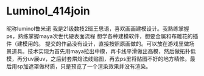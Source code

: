 # Luminol_414join
昵称luminol鲁米诺
我是21级数技2班王思语，喜欢画画建模设计。我熟练掌握ps，熟练掌握maya次世代硬表面流程
想学各种建模软件，想要金属和布雕花的插件（建模用的。
提交的作品没有设计，直接按照原画做的。可以放在游戏里做场景道具。技术实现为首先用maya拉出中模，再卡线平滑做出高模，然后做拓扑低模，再分uv展uv，之后封套烘焙法线贴图，再去ps里将贴图不好的地方精修。最后用sp加遮罩做材质，只是预览了一个渲染效果并没有渲染。
